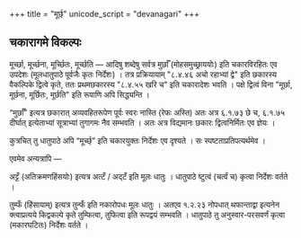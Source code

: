 +++
title = "मूर्छ्"
unicode_script = "devanagari"
+++

## चकारागमे विकल्पः
मूर्च्छा, मूर्च्छना, मूर्च्छितः, मूर्च्छति — आदिषु शब्देषु सर्वत्र  मुर्छाँ (मोहसमुच्छ्राययोः) इति चकारविरहितः एव उपदेशः (मूलधातुपाठे पूर्वजैः कृतः निर्देशः) । तत्र प्रक्रियायाम् "८.४.४६ अचो रहाभ्यां द्वे" इति छकारस्य वैकल्पिके द्वित्वे कृते, ततः प्रथमछकारस्य "८.४.५५ खरि च" इति चकारादेशः भवति । पक्षे द्वित्वं विना "मूर्छा, मूर्छना, मूर्छितः, मूर्छति" इति रूपाणि अपि सिद्ध्यन्ति ।

“मुर्छाँ” इत्यत्र छकारात् अव्यवहितरूपेण पूर्वः स्वरः नास्ति (रेफः अस्ति) अतः अत्र ६.१.७३ छे च, ६.१.७५ दीर्घात् इत्येताभ्यां सूत्राभ्यां तुगागमः नैव सम्भवति  । अतः अत्र विद्यमानः छकारः द्वित्वनिर्मितः एव ज्ञेयः ।

कुत्रचित् तु धातुपाठे अपि “मूर्च्छ्” इति चकारयुक्तः निर्देशः एव दृश्यते । सः स्पष्टताप्रतिपत्यर्थमेव ।  

एवमेव अन्यत्रापि —‌

अट्टँ (अतिक्रमणहिंसयोः) इत्यत्र अत्टँ / अद्टँ इति मूलः धातुः । धातुपाठे ष्टुत्वं (चर्त्वं च) कृत्वा निर्देशः वर्तते ।

तुम्फँ (हिंसायाम्) इत्यत्र तुन्फँ इति नकारोपधः मूलः धातुः । अतएव १.२.२३ नोपधात् थफान्ताद्वा इत्यनेन क्त्वाप्रत्यये किद्वकल्पे कृते तुम्फित्वा, तुफित्वा इति रूपद्वयं सम्भवति । धातुपाठे तु अनुस्वार-परसवर्णं कृत्वा (मकारघटितः) निर्देशः वर्तते ।
